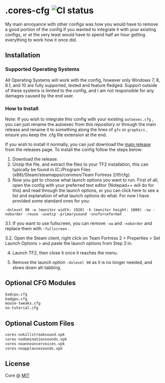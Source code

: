 # .cores-cfg ![CI status](https://img.shields.io/badge/build-passing-brightgreen.svg)

My main annoyance with other configs was how you would have to remove a good portion of the config if you wanted to integrate it with your existing configs, or at the very least would have to spend half an hour getting everything to work how it once did.

## Installation

### Supported Operating Systems
All Operating Systems will work with the config, however only Windows 7, 8, 8.1, and 10 are fully supported, tested and feature fledged. Support outside of these systems is limited to the config, and I am not responsible for any damages caused by the end user.

### How to Install

Note: If you wish to integrate this config with your existing `autoexec.cfg` , you can just rename the autoexec from this repository or through the main release and rename it to something along the lines of `gfx` or `graphics` , ensure you keep the .cfg file extension at the end.

If you wish to install it normally, you can just download the [main release](https://github.com/corei17/Cores-CFG/releases) from the releases page. To install the config follow the steps below:
1. Download the release.
2. Unzip the file, and extract the files to your TF2 installation, this can typically be found in (C:/Program Files (x86)/Steam/steamapps/common/Team Fortress 2/tf/cfg).
3. Now you get to choose what launch options you want to run. First of all, open the config with your preferred text editor (Notepad++ will do for this) and read through the launch options, or you can click here to see a list and explanation of what launch options do what. For now I have provided some standard ones for you:

```
-dxlevel 90 -w (monitor width: 1920) -h (monitor height: 1080) -sw -noborder -reuse -usetcp -primarysound -snoforceformat
```

3.1. If you want to use fullscreen, you can remove `-sw` and `-noborder` and replace them with `-fullscreen` .

3.2. Open the Steam client, right click on Team Fortress 2 > Properties > Set Launch Options > and paste the launch options from Step 3 in.

4. Launch TF2, then close it once it reaches the menu.

5. Remove the launch option `-dxlevel 90` as it is no longer needed, and slows down alt-tabbing.

## Optional CFG Modules

```python
badcpu.cfg
badgpu.cfg
mouse-tweaks.cfg
no-tutorial.cfg
```

## Optional Custom Files

```python
cores-nokillstreaksound.vpk
cores-nodominationsounds.vpk
cores-noannouncervoices.vpk
cores-noapplausesounds.vpk
```

## License
Core @ [MIT](https://choosealicense.com/licenses/mit/)
